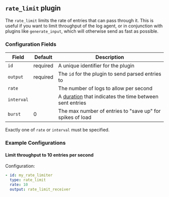 ## `rate_limit` plugin

The `rate_limit` limits the rate of entries that can pass through it. This is useful if you want to limit
throughput of the log agent, or in conjunction with plugins like `generate_input`, which will otherwise
send as fast as possible.

### Configuration Fields

| Field      | Default  | Description                                                             |
| ---        | ---      | ---                                                                     |
| `id`       | required | A unique identifier for the plugin                                      |
| `output`   | required | The `id` for the plugin to send parsed entries to                       |
| `rate`     |          | The number of logs to allow per second                                  |
| `interval` |          | A [duration](/duration.md) that indicates the time between sent entries |
| `burst`    | 0        | The max number of entries to "save up" for spikes of load               |

Exactly one of `rate` or `interval` must be specified.

### Example Configurations


#### Limit throughput to 10 entries per second

Configuration:
```yaml
- id: my_rate_limiter
  type: rate_limit
  rate: 10
  output: rate_limit_receiver
```
